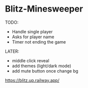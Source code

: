 # Blitz-Minesweeper

TODO:
- Handle single player
- Asks for player name
- Timer not ending the game

LATER:
- middle click reveal
- add themes (light/dark mode)
- add mute button once change bg

https://blitz.up.railway.app/
